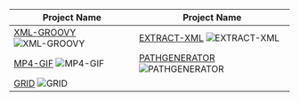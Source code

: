 | Project Name   | Project Name   |
|----------------|----------------|
| [XML-GROOVY](https://github.com/katalon-reza/Agent-xml-groovy)  ![XML-GROOVY](https://github.com/katalon-reza/Agent-xml-groovy/raw/master/doc/demo.gif) | [EXTRACT-XML](https://github.com/katalon-reza/Extract-XML)  ![EXTRACT-XML](https://github.com/katalon-reza/Extract-XML/raw/build/img/demo.gif) |
| [MP4-GIF](https://github.com/katalon-reza/MP4-GIF)  ![MP4-GIF](https://github.com/katalon-reza/MP4-GIF/raw/build/img/img.gif) | [PATHGENERATOR](https://github.com/katalon-reza/PathGenerator)  ![PATHGENERATOR](https://github.com/katalon-reza/PathGenerator/raw/build/doc/demo.gif) |
| [GRID](https://github.com/katalon-reza/Grid)  ![GRID](https://github.com/katalon-reza/Grid/blob/build/doc/image.png) |   |
